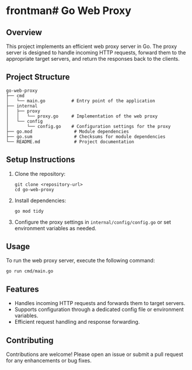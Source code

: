 # frontman# Go Web Proxy

## Overview
This project implements an efficient web proxy server in Go. The proxy server is designed to handle incoming HTTP requests, forward them to the appropriate target servers, and return the responses back to the clients.

## Project Structure
```
go-web-proxy
├── cmd
│   └── main.go          # Entry point of the application
├── internal
│   ├── proxy
│   │   └── proxy.go     # Implementation of the web proxy
│   └── config
│       └── config.go    # Configuration settings for the proxy
├── go.mod                # Module dependencies
├── go.sum                # Checksums for module dependencies
└── README.md             # Project documentation
```

## Setup Instructions
1. Clone the repository:
   ```
   git clone <repository-url>
   cd go-web-proxy
   ```

2. Install dependencies:
   ```
   go mod tidy
   ```

3. Configure the proxy settings in `internal/config/config.go` or set environment variables as needed.

## Usage
To run the web proxy server, execute the following command:
```
go run cmd/main.go
```

## Features
- Handles incoming HTTP requests and forwards them to target servers.
- Supports configuration through a dedicated config file or environment variables.
- Efficient request handling and response forwarding.

## Contributing
Contributions are welcome! Please open an issue or submit a pull request for any enhancements or bug fixes.